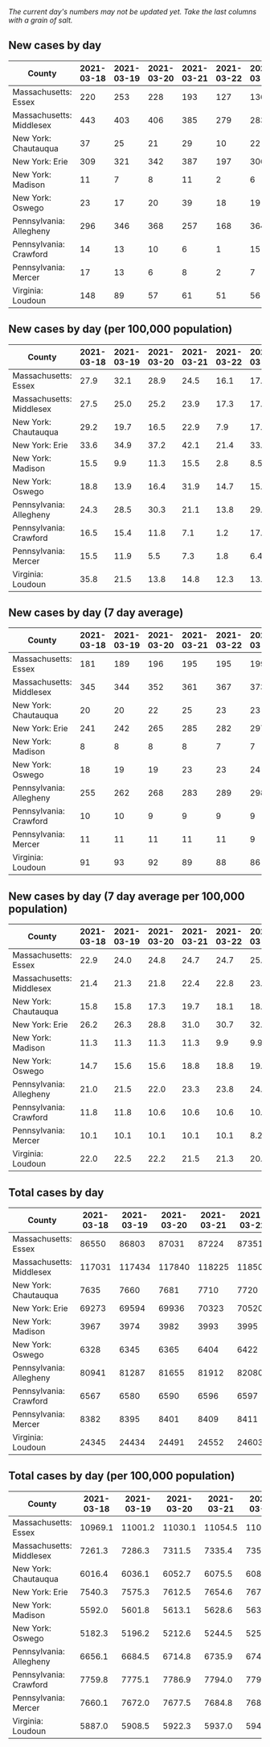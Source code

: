 _The current day's numbers may not be updated yet. Take the last columns with a grain of salt._
## New cases by day

| County | 2021-03-18 | 2021-03-19 | 2021-03-20 | 2021-03-21 | 2021-03-22 | 2021-03-23 | 2021-03-24 |
| --- | --- | --- | --- | --- | --- | --- | --- |
| Massachusetts: Essex | 220 | 253 | 228 | 193 | 127 | 136 | 249 |
| Massachusetts: Middlesex | 443 | 403 | 406 | 385 | 279 | 283 | 436 |
| New York: Chautauqua | 37 | 25 | 21 | 29 | 10 | 22 | 14 |
| New York: Erie | 309 | 321 | 342 | 387 | 197 | 306 | 224 |
| New York: Madison | 11 | 7 | 8 | 11 | 2 | 6 | 16 |
| New York: Oswego | 23 | 17 | 20 | 39 | 18 | 19 | 18 |
| Pennsylvania: Allegheny | 296 | 346 | 368 | 257 | 168 | 364 | 498 |
| Pennsylvania: Crawford | 14 | 13 | 10 | 6 | 1 | 15 | 8 |
| Pennsylvania: Mercer | 17 | 13 | 6 | 8 | 2 | 7 | 21 |
| Virginia: Loudoun | 148 | 89 | 57 | 61 | 51 | 56 | 47 |

## New cases by day (per 100,000 population)

| County | 2021-03-18 | 2021-03-19 | 2021-03-20 | 2021-03-21 | 2021-03-22 | 2021-03-23 | 2021-03-24 |
| --- | --- | --- | --- | --- | --- | --- | --- |
| Massachusetts: Essex | 27.9 | 32.1 | 28.9 | 24.5 | 16.1 | 17.2 | 31.6 |
| Massachusetts: Middlesex | 27.5 | 25.0 | 25.2 | 23.9 | 17.3 | 17.6 | 27.1 |
| New York: Chautauqua | 29.2 | 19.7 | 16.5 | 22.9 | 7.9 | 17.3 | 11.0 |
| New York: Erie | 33.6 | 34.9 | 37.2 | 42.1 | 21.4 | 33.3 | 24.4 |
| New York: Madison | 15.5 | 9.9 | 11.3 | 15.5 | 2.8 | 8.5 | 22.6 |
| New York: Oswego | 18.8 | 13.9 | 16.4 | 31.9 | 14.7 | 15.6 | 14.7 |
| Pennsylvania: Allegheny | 24.3 | 28.5 | 30.3 | 21.1 | 13.8 | 29.9 | 41.0 |
| Pennsylvania: Crawford | 16.5 | 15.4 | 11.8 | 7.1 | 1.2 | 17.7 | 9.5 |
| Pennsylvania: Mercer | 15.5 | 11.9 | 5.5 | 7.3 | 1.8 | 6.4 | 19.2 |
| Virginia: Loudoun | 35.8 | 21.5 | 13.8 | 14.8 | 12.3 | 13.5 | 11.4 |

## New cases by day (7 day average)

| County | 2021-03-18 | 2021-03-19 | 2021-03-20 | 2021-03-21 | 2021-03-22 | 2021-03-23 | 2021-03-24 |
| --- | --- | --- | --- | --- | --- | --- | --- |
| Massachusetts: Essex | 181 | 189 | 196 | 195 | 195 | 199 | 201 |
| Massachusetts: Middlesex | 345 | 344 | 352 | 361 | 367 | 373 | 376 |
| New York: Chautauqua | 20 | 20 | 22 | 25 | 23 | 23 | 23 |
| New York: Erie | 241 | 242 | 265 | 285 | 282 | 297 | 298 |
| New York: Madison | 8 | 8 | 8 | 8 | 7 | 7 | 9 |
| New York: Oswego | 18 | 19 | 19 | 23 | 23 | 24 | 22 |
| Pennsylvania: Allegheny | 255 | 262 | 268 | 283 | 289 | 298 | 328 |
| Pennsylvania: Crawford | 10 | 10 | 9 | 9 | 9 | 9 | 10 |
| Pennsylvania: Mercer | 11 | 11 | 11 | 11 | 11 | 9 | 11 |
| Virginia: Loudoun | 91 | 93 | 92 | 89 | 88 | 86 | 73 |

## New cases by day (7 day average per 100,000 population)

| County | 2021-03-18 | 2021-03-19 | 2021-03-20 | 2021-03-21 | 2021-03-22 | 2021-03-23 | 2021-03-24 |
| --- | --- | --- | --- | --- | --- | --- | --- |
| Massachusetts: Essex | 22.9 | 24.0 | 24.8 | 24.7 | 24.7 | 25.2 | 25.5 |
| Massachusetts: Middlesex | 21.4 | 21.3 | 21.8 | 22.4 | 22.8 | 23.1 | 23.3 |
| New York: Chautauqua | 15.8 | 15.8 | 17.3 | 19.7 | 18.1 | 18.1 | 18.1 |
| New York: Erie | 26.2 | 26.3 | 28.8 | 31.0 | 30.7 | 32.3 | 32.4 |
| New York: Madison | 11.3 | 11.3 | 11.3 | 11.3 | 9.9 | 9.9 | 12.7 |
| New York: Oswego | 14.7 | 15.6 | 15.6 | 18.8 | 18.8 | 19.7 | 18.0 |
| Pennsylvania: Allegheny | 21.0 | 21.5 | 22.0 | 23.3 | 23.8 | 24.5 | 27.0 |
| Pennsylvania: Crawford | 11.8 | 11.8 | 10.6 | 10.6 | 10.6 | 10.6 | 11.8 |
| Pennsylvania: Mercer | 10.1 | 10.1 | 10.1 | 10.1 | 10.1 | 8.2 | 10.1 |
| Virginia: Loudoun | 22.0 | 22.5 | 22.2 | 21.5 | 21.3 | 20.8 | 17.7 |

## Total cases by day

| County | 2021-03-18 | 2021-03-19 | 2021-03-20 | 2021-03-21 | 2021-03-22 | 2021-03-23 | 2021-03-24 |
| --- | --- | --- | --- | --- | --- | --- | --- |
| Massachusetts: Essex | 86550 | 86803 | 87031 | 87224 | 87351 | 87487 | 87736 |
| Massachusetts: Middlesex | 117031 | 117434 | 117840 | 118225 | 118504 | 118787 | 119223 |
| New York: Chautauqua | 7635 | 7660 | 7681 | 7710 | 7720 | 7742 | 7756 |
| New York: Erie | 69273 | 69594 | 69936 | 70323 | 70520 | 70826 | 71050 |
| New York: Madison | 3967 | 3974 | 3982 | 3993 | 3995 | 4001 | 4017 |
| New York: Oswego | 6328 | 6345 | 6365 | 6404 | 6422 | 6441 | 6459 |
| Pennsylvania: Allegheny | 80941 | 81287 | 81655 | 81912 | 82080 | 82444 | 82942 |
| Pennsylvania: Crawford | 6567 | 6580 | 6590 | 6596 | 6597 | 6612 | 6620 |
| Pennsylvania: Mercer | 8382 | 8395 | 8401 | 8409 | 8411 | 8418 | 8439 |
| Virginia: Loudoun | 24345 | 24434 | 24491 | 24552 | 24603 | 24659 | 24706 |

## Total cases by day (per 100,000 population)

| County | 2021-03-18 | 2021-03-19 | 2021-03-20 | 2021-03-21 | 2021-03-22 | 2021-03-23 | 2021-03-24 |
| --- | --- | --- | --- | --- | --- | --- | --- |
| Massachusetts: Essex | 10969.1 | 11001.2 | 11030.1 | 11054.5 | 11070.6 | 11087.9 | 11119.4 |
| Massachusetts: Middlesex | 7261.3 | 7286.3 | 7311.5 | 7335.4 | 7352.7 | 7370.3 | 7397.3 |
| New York: Chautauqua | 6016.4 | 6036.1 | 6052.7 | 6075.5 | 6083.4 | 6100.7 | 6111.8 |
| New York: Erie | 7540.3 | 7575.3 | 7612.5 | 7654.6 | 7676.0 | 7709.4 | 7733.7 |
| New York: Madison | 5592.0 | 5601.8 | 5613.1 | 5628.6 | 5631.4 | 5639.9 | 5662.5 |
| New York: Oswego | 5182.3 | 5196.2 | 5212.6 | 5244.5 | 5259.2 | 5274.8 | 5289.5 |
| Pennsylvania: Allegheny | 6656.1 | 6684.5 | 6714.8 | 6735.9 | 6749.8 | 6779.7 | 6820.6 |
| Pennsylvania: Crawford | 7759.8 | 7775.1 | 7786.9 | 7794.0 | 7795.2 | 7812.9 | 7822.4 |
| Pennsylvania: Mercer | 7660.1 | 7672.0 | 7677.5 | 7684.8 | 7686.6 | 7693.0 | 7712.2 |
| Virginia: Loudoun | 5887.0 | 5908.5 | 5922.3 | 5937.0 | 5949.4 | 5962.9 | 5974.3 |
